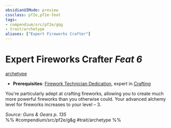 ```yaml
---
obsidianUIMode: preview
cssclass: pf2e,pf2e-feat
tags:
- compendium/src/pf2e/g&g
- trait/archetype
aliases: ["Expert Fireworks Crafter"]
---
```

# Expert Fireworks Crafter  *Feat 6*  
[archetype](archetype.md "Archetype Feat Trait")  

- **Prerequisites**: [Firework Technician Dedication](firework-technician-dedication-g-g.md), expert in [Crafting](skills.md#Crafting)

You're particularly adept at crafting fireworks, allowing you to create much more powerful fireworks than you otherwise could. Your advanced alchemy level for fireworks increases to your level – 3.

*Source: Guns & Gears p. 135*  
%% #compendium/src/pf2e/g&g #trait/archetype %%